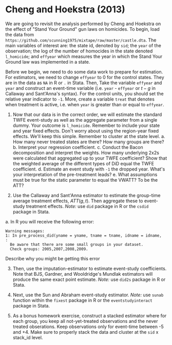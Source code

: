 # Cheng and Hoekstra (2013)

We are going to revisit the analysis performed by Cheng and Hoekstra on the effect of "Stand Your Ground" gun laws on homicides. To begin, load the data from `https://github.com/scunning1975/mixtape/raw/master/castle.dta`. The main variables of interest are: the state id, denoted by `sid`; the `year` of the observation; the log of the number of homocides in the state denoted `l_homicide`; and `effyear` which measures the year in which the Stand Your Ground law was implemented in a state. 

Before we begin, we need to do some data work to prepare for estimation. For estimators, we need to change `effyear` to 0 for the control states. They are in the data as `NA` in R or `.` in Stata. Then, Take the variable `effyear` and `year` and construct an event-time variable (i.e. `year` - `effyear` or $t - g$ in Callaway and Sant'Anna's syntax). For the control units, you should set the relative year indicator to `-1`. More, create a variable `treat` that denotes when treatment is active, i.e. when `year` is greater than or equal to `effyear`. 

1. Now that our data is in the correct order, we will estimate the standard TWFE event-study as well as the aggregate parameter from a single dummy. Your outcome is `l_homicide`. Remember to include your state and year fixed effects. Don't worry about using the region-year fixed effects. We'll keep this simple.  Remember to cluster at the state level.
a. How many never treated states are there? How many groups are there?
b. Interpret your regression coefficient. 
c. Conduct the Bacon decomposition and interpret the weights.  How many underlying 2x2s were calculated that aggregated up to your TWFE coefficient? Show that the weighted average of the different types of DiD equal the TWFE coefficient.
d. Estimate an event study with `-1` the dropped year. What's your interpretation of the pre-treatment leads? 
e. What assumptions must be true for the static parameter to equal the VWATT?  To be the ATT?

2. Use the Callaway and Sant'Anna estimator to estimate the group-time average treatment effects, $ATT(g,t)$. Then aggregate these to event-study treatment effects. *Note:* use `did` package in R or the `csdid` package in Stata. 

  a. In R you will receive the following error:

  ```
  Warning messages:
  1: In pre_process_did(yname = yname, tname = tname, idname = idname,  :
    Be aware that there are some small groups in your dataset.
    Check groups: 2005,2007,2008,2009.
  ```

  Describe why you might be getting this error

3. Then, use the imputation-estimator to estimate event-study coefficients. Note that BJS, Gardner, and Wooldridge's Mundlak estimators will produce the same exact point estimate. *Note:* use `did2s` package in R or Stata. 

4. Next, use the Sun and Abraham event-study estimator. *Note:* use `sunab` function within the `fixest` package in R or the `eventstudyinteract` package in Stata. 

5. As a bonus homework exercise, construct a stacked estimator where for each group, you keep all not-yet-treated observations and the never treated obserations. Keep observations only for event-time between -5 and +4. Make sure to properly stack the data and cluster at the `sid` x stack_id level.
